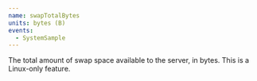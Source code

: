```yaml
---
name: swapTotalBytes
units: bytes (B)
events:
  - SystemSample
---
```


The total amount of swap space available to the server, in bytes. This is a Linux-only feature.